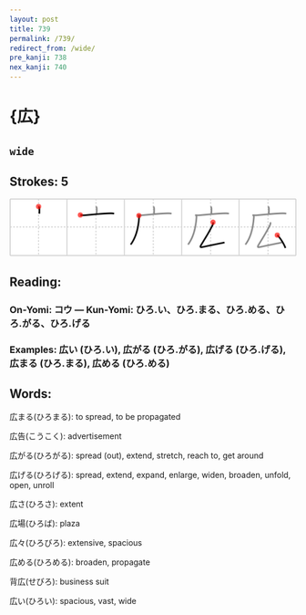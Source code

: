 ```yaml
---
layout: post
title: 739
permalink: /739/
redirect_from: /wide/
pre_kanji: 738
nex_kanji: 740
---
```


# {広}

## `wide`

## Strokes: 5

<div class="stroke"><img src="../images/E5BA83.png" /></div>

## Reading:

### On-Yomi: コウ &mdash; Kun-Yomi: ひろ.い、ひろ.まる、ひろ.める、ひろ.がる、ひろ.げる

### Examples: 広い (ひろ.い), 広がる (ひろ.がる), 広げる (ひろ.げる), 広まる (ひろ.まる), 広める (ひろ.める)

## Words:

広まる(ひろまる): to spread, to be propagated

広告(こうこく): advertisement

広がる(ひろがる): spread (out), extend, stretch, reach to, get around

広げる(ひろげる): spread, extend, expand, enlarge, widen, broaden, unfold, open, unroll

広さ(ひろさ): extent

広場(ひろば): plaza

広々(ひろびろ): extensive, spacious

広める(ひろめる): broaden, propagate

背広(せびろ): business suit

広い(ひろい): spacious, vast, wide
